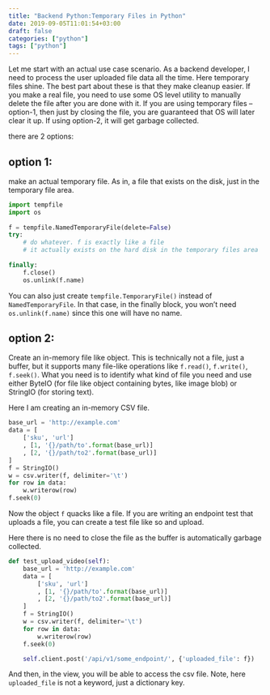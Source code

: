 ```yaml
---
title: "Backend Python:Temporary Files in Python"
date: 2019-09-05T11:01:54+03:00
draft: false 
categories: ["python"]
tags: ["python"]
---
```

Let me start with an actual use case scenario. As a backend developer, I need to process the user uploaded file data all the time. Here temporary files shine. The best part about these is that they make cleanup easier. If you make a real file, you need to use some OS level utility to manually delete the file after you are done with it. If you are using temporary files – option-1, then just by closing the file, you are guaranteed that OS will later clear it up. If using option-2, it will get garbage collected.

there are 2 options:
## option 1:
make an actual temporary file. As in, a file that exists on the disk, just in the temporary file area.

```python
import tempfile
import os
        
f = tempfile.NamedTemporaryFile(delete=False)
try:
    # do whatever. f is exactly like a file
    # it actually exists on the hard disk in the temporary files area
            
finally:
    f.close()
    os.unlink(f.name)
```
You can also just create `tempfile.TemporaryFile()` instead of `NamedTemporaryFile`. In that case, in the finally block, you won’t need `os.unlink(f.name)` since this one will have no name.

## option 2:
Create an in-memory file like object. This is technically not a file, just a buffer, but it supports many file-like operations like `f.read()`, `f.write()`, `f.seek()`.
What you need is to identify what kind of file you need and use either ByteIO (for file like object containing bytes, like image blob) or StringIO (for storing text).

Here I am creating an in-memory CSV file.
```python
base_url = 'http://example.com'
data = [
    ['sku', 'url']
    , [1, '{}/path/to'.format(base_url)]
    , [2, '{}/path/to2'.format(base_url)]
]
f = StringIO()
w = csv.writer(f, delimiter='\t')
for row in data:
    w.writerow(row)
f.seek(0)
```
Now the object `f` quacks like a file. If you are writing an endpoint test that uploads a file, you can create a test file like so and upload.

Here there is no need to close the file as the buffer is automatically garbage collected.

```python
def test_upload_video(self):
    base_url = 'http://example.com'
    data = [
        ['sku', 'url']
        , [1, '{}/path/to'.format(base_url)]
        , [2, '{}/path/to2'.format(base_url)]
    ]
    f = StringIO()
    w = csv.writer(f, delimiter='\t')
    for row in data:
        w.writerow(row)
    f.seek(0)

    self.client.post('/api/v1/some_endpoint/', {'uploaded_file': f})
```
And then, in the view, you will be able to access the csv file. Note, here `uploaded_file` is not a keyword, just a dictionary key.